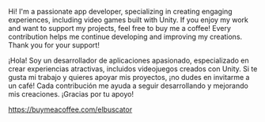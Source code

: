 Hi! I'm a passionate app developer, specializing in creating engaging experiences, including video games built with Unity. If you enjoy my work and want to support my projects, feel free to buy me a coffee! Every contribution helps me continue developing and improving my creations. Thank you for your support!

¡Hola! Soy un desarrollador de aplicaciones apasionado, especializado en crear experiencias atractivas, incluidos videojuegos creados con Unity. Si te gusta mi trabajo y quieres apoyar mis proyectos, ¡no dudes en invitarme a un café! Cada contribución me ayuda a seguir desarrollando y mejorando mis creaciones. ¡Gracias por tu apoyo!

https://buymeacoffee.com/elbuscator
